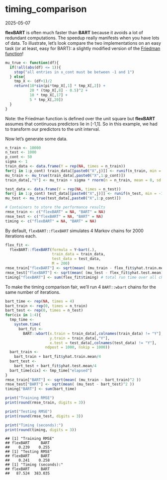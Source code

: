 timing_comparison
================
2025-05-07

**flexBART** is often much faster than **BART** because it avoids a lot
of redundant computations. The speedup really manifests when you have
lots of data. To illustrate, let’s look compare the two implementations
on an easy task (or at least, easy for BART): a slightly modified
version of the [Friedman
function](https://www.sfu.ca/~ssurjano/fried.html)!

``` r
mu_true <- function(df){
  if(!all(abs(df) <= 1)){
    stop("all entries in x_cont must be between -1 and 1")
  } else{
    tmp_X <- (df+1)/2
    return(10*sin(pi*tmp_X[,1] * tmp_X[,2]) + 
           20 * (tmp_X[,8] - 0.5)^2 + 
           10 * tmp_X[,17] + 
           5 * tmp_X[,20])
  }
}
```

Note: the Friedman function is defined over the unit square but
**flexBART** assumes that continuous predictors lie in \[-1,1\]. So in
this example, we had to transform our predictors to the unit interval.

Now let’s generate some data.

``` r
n_train <- 10000
n_test <- 1000
p_cont <- 50
sigma <- 1
train_data <- data.frame(Y = rep(NA, times = n_train))
for(j in 1:p_cont) train_data[[paste0("X",j)]] <- runif(n_train, min = -1, max = 1)
mu_train <- mu_true(train_data[,paste0("X",1:p_cont)])
train_data[,"Y"] <- mu_train + sigma * rnorm(n = n_train, mean = 0, sd = 1)

test_data <- data.frame(Y = rep(NA, times = n_test))
for(j in 1:p_cont) test_data[[paste0("X",j)]] <- runif(n_test, min = -1, max = 1)
mu_test <- mu_true(test_data[,paste0("X",1:p_cont)])

# Containers to store the performance results
rmse_train <- c("flexBART" = NA, "BART" = NA)
rmse_test <- c("flexBART" = NA, "BART" = NA)
timing <- c("flexBART" = NA, "BART" = NA)
```

By default, `flexBART::flexBART` simulates 4 Markov chains for 2000
iterations each.

``` r
flex_fit <-
  flexBART::flexBART(formula = Y~bart(.),
                     train_data = train_data,
                     test_data = test_data,
                     M = 200)
rmse_train["flexBART"] <- sqrt(mean( (mu_train - flex_fit$yhat.train.mean)^2 ))
rmse_test["flexBART"] <- sqrt(mean( (mu_test - flex_fit$yhat.test.mean)^2 ))
timing["flexBART"] <- sum(flex_fit$timing) # total run time over all chains
```

To make the timing comparison fair, we’ll run 4 `BART::wbart` chains for
the same number of iterations.

``` r
bart_time <- rep(NA, times = 4)
bart_train <- rep(0, times = n_train)
bart_test <- rep(0, times = n_test)
for(cix in 1:4){
  tmp_time <-
    system.time(
      bart_fit <- 
        BART::wbart(x.train = train_data[,colnames(train_data) != "Y"], 
                    y.train = train_data[,"Y"], 
                    x.test = test_data[,colnames(test_data) != "Y"],
                  ndpost = 1000, nskip = 1000))
  bart_train <-
    bart_train + bart_fit$yhat.train.mean/4
  bart_test <-
    bart_test + bart_fit$yhat.test.mean/4
  bart_time[cix] <- tmp_time["elapsed"]
}
rmse_train["BART"] <- sqrt(mean( (mu_train - bart_train)^2 ))
rmse_test["BART"] <- sqrt(mean( (mu_test - bart_test)^2 ))
timing["BART"] <- sum(bart_time)
```

``` r
print("Training RMSE")
print(round(rmse_train, digits = 3))

print("Testing RMSE")
print(round(rmse_test, digits = 3))

print("Timing (seconds):")
print(round(timing, digits = 3))
```

    ## [1] "Training RMSE"
    ## flexBART     BART 
    ##    0.239    0.255 
    ## [1] "Testing RMSE"
    ## flexBART     BART 
    ##    0.241    0.258 
    ## [1] "Timing (seconds):"
    ## flexBART     BART 
    ##   87.524  383.035
